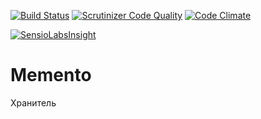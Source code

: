 [![Build Status](https://travis-ci.org/Jagepard/PhpDesignPatterns-Memento.svg?branch=master)](https://travis-ci.org/Jagepard/PhpDesignPatterns-Memento)
[![Scrutinizer Code Quality](https://scrutinizer-ci.com/g/Jagepard/PhpDesignPatterns-Memento/badges/quality-score.png?b=master)](https://scrutinizer-ci.com/g/Jagepard/PhpDesignPatterns-Memento/?branch=master)
[![Code Climate](https://codeclimate.com/github/Jagepard/PhpDesignPatterns-Memento/badges/gpa.svg)](https://codeclimate.com/github/Jagepard/PhpDesignPatterns-Memento)

[![SensioLabsInsight](https://insight.sensiolabs.com/projects/1815951b-a237-4eb3-ae03-89efb90f4bcb/big.png)](https://insight.sensiolabs.com/projects/1815951b-a237-4eb3-ae03-89efb90f4bcb)

# Memento
Хранитель
